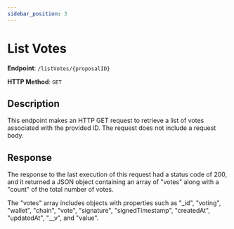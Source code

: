 ```yaml
---
sidebar_position: 3
---
```


# List Votes

**Endpoint**: `/listVotes/{proposalID}`

**HTTP Method**: `GET`

## Description

This endpoint makes an HTTP GET request to retrieve a list of votes associated with the provided ID. The request does not include a request body.

## Response

The response to the last execution of this request had a status code of 200, and it returned a JSON object containing an array of "votes" along with a "count" of the total number of votes.

The "votes" array includes objects with properties such as "_id", "voting", "wallet", "chain", "vote", "signature", "signedTimestamp", "createdAt", "updatedAt", "__v", and "value".
